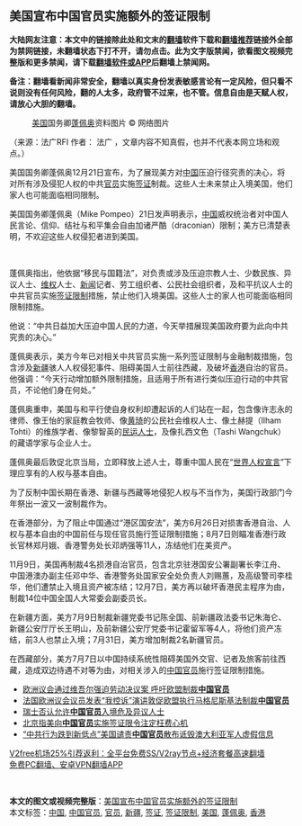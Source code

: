  <h2>美国宣布中国官员实施额外的签证限制</h2> <p class="notice"><b>大陆网友注意：本文中的链接除此处和文末的<a href="https://github.com/bannedbook/fanqiang" >翻墙</a>软件下载和<a href="https://github.com/killgcd/justmysocks/blob/master/README.md">翻墙推荐</a>链接外全部为禁网链接，未翻墙状态下打不开，请勿点击。此为文字版禁闻，欲看图文视频完整版和更多禁闻，请下载<a href="https://github.com/bannedbook/fanqiang">翻墙软件或APP</a>后翻墙上禁闻网。</p><p>备注：翻墙看新闻非常安全，翻墙以真实身份发表敏感言论有一定风险，但只看不说则没有任何风险，翻的人太多，政府管不过来，也不管。信息自由是天赋人权，请放心大胆的翻墙。</b></p>  <div class="entry"> <figure>                <figcaption>                <a href="https://www.bannedbook.org/bnews/tag/%e7%be%8e%e5%9b%bd/" class="st_tag internal_tag" rel="tag" title="标签 美国 下的日志">美国</a>国务卿<a href="https://www.bannedbook.org/bnews/tag/%E8%93%AC%E4%BD%A9%E5%A5%A5/" class="st_tag internal_tag" rel="tag" title="标签 蓬佩奥 下的日志">蓬佩奥</a>资料图片                © 网络图片            </figcaption></figure> <p>（来源：法广RFI                                      作者：                                                                                                     法广                                                                                            ，文章内容不知真假，也并不代表本网立场和观点。）</p> <p>                    美国国务卿蓬佩奥12月21日宣布，为了展现美方对<span class='wp_keywordlink_affiliate'><a href="https://www.bannedbook.org/" title="中国" target="_blank">中国</a></span>压迫行径究责的决心，将对所有涉及侵犯人权的中共<a href="https://www.bannedbook.org/bnews/tag/%E5%AE%98%E5%91%98/" class="st_tag internal_tag" rel="tag" title="标签 官员 下的日志">官员</a>实施<a href="https://www.bannedbook.org/bnews/tag/%e7%ad%be%e8%af%81/" class="st_tag internal_tag" rel="tag" title="标签 签证 下的日志">签证</a>制裁。这些人士未来禁止入境美国，他们家人也可能面临相同限制。                </p> <p>美国国务卿蓬佩奥（Mike Pompeo）21日发声明表示，<a href="https://www.bannedbook.org/bnews/tag/%E4%B8%AD%E5%9B%BD/" class="st_tag internal_tag" rel="tag" title="标签 中国 下的日志">中国</a>威权统治者对中国人民言论、信仰、结社与和平集会自由加诸严酷（draconian）限制；美方已清楚表明，不欢迎这些人权侵犯者进到美国。</p>  <p> </p> <p>蓬佩奥指出，他依据“移民与国籍法”，对负责或涉及压迫宗教人士、少数民族、异议人士、<span class='wp_keywordlink_affiliate'><a href="https://www.bannedbook.org/bnews/weiquan/" title="维权" target="_blank">维权</a></span>人士、<span class='wp_keywordlink_affiliate'><a href="https://www.bannedbook.org/" title="新闻">新闻</a></span>记者、劳工组织者、公民社会组织者，及和平抗议人士的中共官员实施<a href="https://www.bannedbook.org/bnews/tag/%E7%AD%BE%E8%AF%81%E9%99%90%E5%88%B6/" class="st_tag internal_tag" rel="tag" title="标签 签证限制 下的日志">签证限制</a>措施，禁止他们入境美国。这些人士的家人也可能面临相同限制措施。</p> <p>他说：“中共日益加大压迫中国人民的力道，今天举措展现美国政府要为此向中共究责的决心。”</p>  <p>蓬佩奥表示，美方今年已对相关中共官员实施一系列签证限制与金融制裁措施，包含涉及<a href="https://www.bannedbook.org/bnews/tag/%e6%96%b0%e7%96%86/" class="st_tag internal_tag" rel="tag" title="标签 新疆 下的日志">新疆</a>骇人人权侵犯事件、阻碍美国人士前往西藏，及破坏<a href="https://www.bannedbook.org/bnews/tag/%e9%a6%99%e6%b8%af/" class="st_tag internal_tag" rel="tag" title="标签 香港 下的日志">香港</a>自治的官员。他强调：“今天行动增加额外限制措施，且适用于所有进行类似压迫行动的中共官员，不论他们身在何处。”</p> <p>蓬佩奥重申，美国与和平行使自身权利却遭起诉的人们站在一起，包含像许志永的律师、像王怡的家庭教会牧师、像<span class='wp_keywordlink'><a href="https://www.bannedbook.org/forum10/topic200.html" title="黄琦" target="_blank">黄琦</a></span>的公民社会维权人士、像土赫提（Ilham Tohti）的维族学者、像黎智英的<span class='wp_keywordlink'><a href="https://www.bannedbook.org/forum9/" title="民运人士看法轮功" target="_blank">民运人士</a></span>，及像扎西文色（Tashi Wangchuk）的藏语学家与企业人士。</p> <p>蓬佩奥最后敦促北京当局，立即释放上述人士，尊重中国人民在“<span class='wp_keywordlink'><a href="https://www.bannedbook.org/forum2/topic1074.html" title="中共如何偽造《世界人權宣言》" target="_blank">世界人权宣言</a></span>”下理应享有的人权与基本自由。</p>  <p>为了反制中国长期在香港、新疆与西藏等地侵犯人权与不当作为，美国行政部门今年祭出一波又一波制裁作为。</p> <p>在香港部分，为了阻止中国通过“港区国安法”，美方6月26日对损害香港自治、人权与基本自由的中国前任与现任官员施行签证限制措施；8月7日则瞄准香港行政长官林郑月娥、香港警务处长邓炳强等11人，冻结他们在美资产。</p> <p>11月9日，美国再制裁4名损港自治官员，包含北京驻港国安公署副署长李江舟、中国港澳办副主任邓中华、香港警务处国家安全处负责人刘赐蕙，及高级警司李桂华，他们遭禁止入境且资产被冻结；12月7日，美方再以破坏香港民主程序为由，制裁14位中国全国人大常委会副委员长。</p>  <p>在新疆方面，美方7月9日制裁新疆党委书记陈全国、前新疆政法委书记朱海仑、新疆公安厅厅长王明山，及前新疆公安厅党委书记霍留军等4人，将他们资产冻结，前3人也禁止入境；7月31日，美方增加制裁2名新疆官员。</p> <p>在西藏部分，美方7月7日以中国持续系统性阻碍美国外交官、记者及旅客前往西藏，造成双边待遇不对等为由，对相关涉入的<a href="https://www.bannedbook.org/bnews/tag/%E4%B8%AD%E5%9B%BD%E5%AE%98%E5%91%98/" class="st_tag internal_tag" rel="tag" title="标签 中国官员 下的日志">中国官员</a>施行签证限制措施。</p> <ul class='op-related-articles' title='相关阅读'> <li><a href='https://www.bannedbook.org/bnews/headline/20201218/1450020.html' target='_blank'>欧洲议会通过维吾尔强迫劳动决议案 呼吁欧盟制裁<b>中国官员</b></a></li> <li><a href='https://www.bannedbook.org/bnews/headline/20201218/1449996.html' target='_blank'>法国欧洲议会议员发表“我控诉”演讲敦促欧盟执行马格尼斯基法制裁<b>中国官员</b></a></li> <li><a href='https://www.bannedbook.org/bnews/headline/20201213/1447043.html' target='_blank'>瑞士否认允许<b>中国官员</b>入境危及异议人士</a></li> <li><a href='https://www.bannedbook.org/bnews/baitai/20201207/1443639.html' target='_blank'>北京指美向<b>中国官员</b>实施签证限令注定枉费心机</a></li> <li><a href='https://www.bannedbook.org/bnews/headline/20201202/1440793.html' target='_blank'>“中共行为跌到新低点”美国谴责<b>中国官员</b>散布诋毁澳大利亚军人虚假信息</a></li> </ul> <p class="texttj"> <a href="https://github.com/bannedbook/fanqiang/wiki/V2ray%E6%9C%BA%E5%9C%BA" target="_blank">V2free机场25%引荐返利：全平台免费SS/V2ray节点+经济套餐高速翻墙</a><br/> <a href="https://github.com/bannedbook/fanqiang/wiki/%E7%A6%81%E9%97%BB%E7%BD%91%E5%AE%89%E5%8D%93%E7%BF%BB%E5%A2%99%E6%96%B0%E9%97%BBAPP" target="_blank">免费PC翻墙、安卓VPN翻墙APP</a></p><p> </p><a name='sharetosocial'></a>       <div><b>本文的图文或视频完整版</b>：<a href='https://www.bannedbook.org/bnews/worldnews/usa/20201222/1452501.html'>美国宣布中国官员实施额外的签证限制</a></div>  </div><!--END ENTRY--> <div class="postfooter"> <div>本文标签：<a href="https://www.bannedbook.org/bnews/tag/%E4%B8%AD%E5%9B%BD/" rel="tag">中国</a>, <a href="https://www.bannedbook.org/bnews/tag/%E4%B8%AD%E5%9B%BD%E5%AE%98%E5%91%98/" rel="tag">中国官员</a>, <a href="https://www.bannedbook.org/bnews/tag/%E5%AE%98%E5%91%98/" rel="tag">官员</a>, <a href="https://www.bannedbook.org/bnews/tag/%e6%96%b0%e7%96%86/" rel="tag">新疆</a>, <a href="https://www.bannedbook.org/bnews/tag/%e7%ad%be%e8%af%81/" rel="tag">签证</a>, <a href="https://www.bannedbook.org/bnews/tag/%E7%AD%BE%E8%AF%81%E9%99%90%E5%88%B6/" rel="tag">签证限制</a>, <a href="https://www.bannedbook.org/bnews/tag/%e7%be%8e%e5%9b%bd/" rel="tag">美国</a>, <a href="https://www.bannedbook.org/bnews/tag/%E8%93%AC%E4%BD%A9%E5%A5%A5/" rel="tag">蓬佩奥</a>, <a href="https://www.bannedbook.org/bnews/tag/%e9%a6%99%e6%b8%af/" rel="tag">香港</a></div>  </div><!--END POSTFOOTER--> 